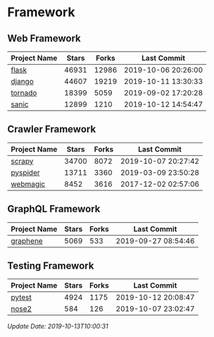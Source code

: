 # Framework

## Web Framework

| Project Name | Stars | Forks | Last Commit |
| ------------ | ----- | ----- | ----------- |
| [flask](https://github.com/pallets/flask) | 46931 | 12986 | 2019-10-06 20:26:00 |
| [django](https://github.com/django/django) | 44607 | 19219 | 2019-10-11 13:30:33 |
| [tornado](https://github.com/tornadoweb/tornado) | 18399 | 5059 | 2019-09-02 17:20:28 |
| [sanic](https://github.com/huge-success/sanic) | 12899 | 1210 | 2019-10-12 14:54:47 |

## Crawler Framework

| Project Name | Stars | Forks | Last Commit |
| ------------ | ----- | ----- | ----------- |
| [scrapy](https://github.com/scrapy/scrapy) | 34700 | 8072 | 2019-10-07 20:27:42 |
| [pyspider](https://github.com/binux/pyspider) | 13711 | 3360 | 2019-03-09 23:50:28 |
| [webmagic](https://github.com/code4craft/webmagic) | 8452 | 3616 | 2017-12-02 02:57:06 |

## GraphQL Framework

| Project Name | Stars | Forks | Last Commit |
| ------------ | ----- | ----- | ----------- |
| [graphene](https://github.com/graphql-python/graphene) | 5069 | 533 | 2019-09-27 08:54:46 |

## Testing Framework

| Project Name | Stars | Forks | Last Commit |
| ------------ | ----- | ----- | ----------- |
| [pytest](https://github.com/pytest-dev/pytest) | 4924 | 1175 | 2019-10-12 20:08:47 |
| [nose2](https://github.com/nose-devs/nose2) | 584 | 126 | 2019-10-07 23:02:47 |

*Update Date: 2019-10-13T10:00:31*